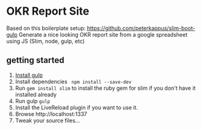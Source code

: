 # OKR Report Site

Based on this boilerplate setup: https://github.com/peterkappus/slim-boot-gulp
Generate a nice looking OKR report site from a google spreadsheet using JS (Slim, node, gulp, etc)

## getting started

 1. [Install gulp](https://github.com/gulpjs/gulp/blob/master/docs/getting-started.md)
 2. Install dependencies  ``` npm install --save-dev```
 3. Run `gem install slim` to install the ruby gem for slim if you don't have it installed already
 4. Run gulp ```gulp```
 5. Install the LiveReload plugin if you want to use it.
 6. Browse http://localhost:1337
 7. Tweak your source files...
